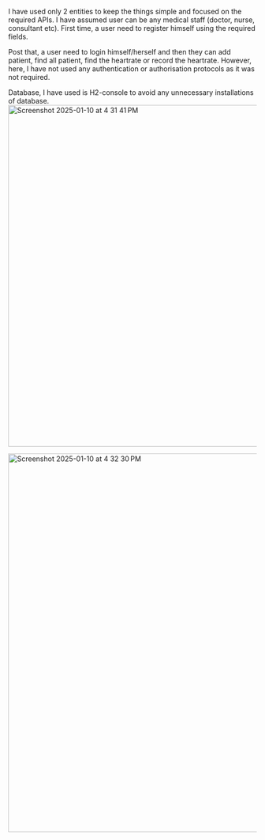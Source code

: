 I have used only 2 entities to keep the things simple and focused on the required APIs. I have assumed user can be any medical staff (doctor, nurse, consultant etc). First time, a user need to register himself using the required fields. 

Post that, a user need to login himself/herself and then they can add patient, find all patient, find the heartrate or record the heartrate. However, here, I have not used any authentication or authorisation protocols as it was not required.

Database, I have used is H2-console to avoid any unnecessary installations of database.
<img width="691" alt="Screenshot 2025-01-10 at 4 31 41 PM" src="https://github.com/user-attachments/assets/373fa612-895f-480e-9843-766aa8bb6629" />

<img width="766" alt="Screenshot 2025-01-10 at 4 32 30 PM" src="https://github.com/user-attachments/assets/eb230561-a025-43c2-8629-ceed469ff970" />
